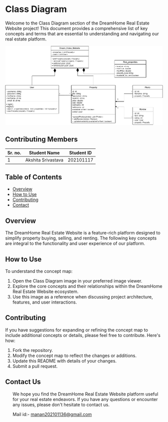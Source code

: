 # Class Diagram

Welcome to the  Class Diagram section of the DreamHome Real Estate Website project! This document provides a comprehensive list of key concepts and terms that are essential to understanding and navigating our real estate platform.

![Class Diagram](Class_diagram.png)
 
## Contributing Members
| Sr. no. | Student Name | Student ID |
| --- | --- | --- |
| 1 | Akshita Srivastava | 202101117 |


## Table of Contents
- [Overview](#overview)
- [How to Use](#how-to-use)
- [Contributing](#contributing)
- [Contact](#Contact-us)

## Overview

The DreamHome Real Estate Website is a feature-rich platform designed to simplify property buying, selling, and renting. The following key concepts are integral to the functionality and user experience of our platform.


## How to Use

To understand the concept map:

1. Open the Class Diagram image in your preferred image viewer.
2. Explore the core concepts and their relationships within the DreamHome Real Estate Website ecosystem.
3. Use this image as a reference when discussing project architecture, features, and user interactions.

## Contributing

If you have suggestions for expanding or refining the concept map to include additional concepts or details, please feel free to contribute. Here's how:

1. Fork the repository.
2. Modify the concept map to reflect the changes or additions.
3. Update this README with details of your changes.
4. Submit a pull request.

## Contact Us

<ul>
We hope you find the DreamHome Real Estate Website platform useful for your real estate endeavors. If you have any questions or encounter any issues, please don't hesitate to contact us.

Mail id:- manan202101136@gmail.com 
</ul>


